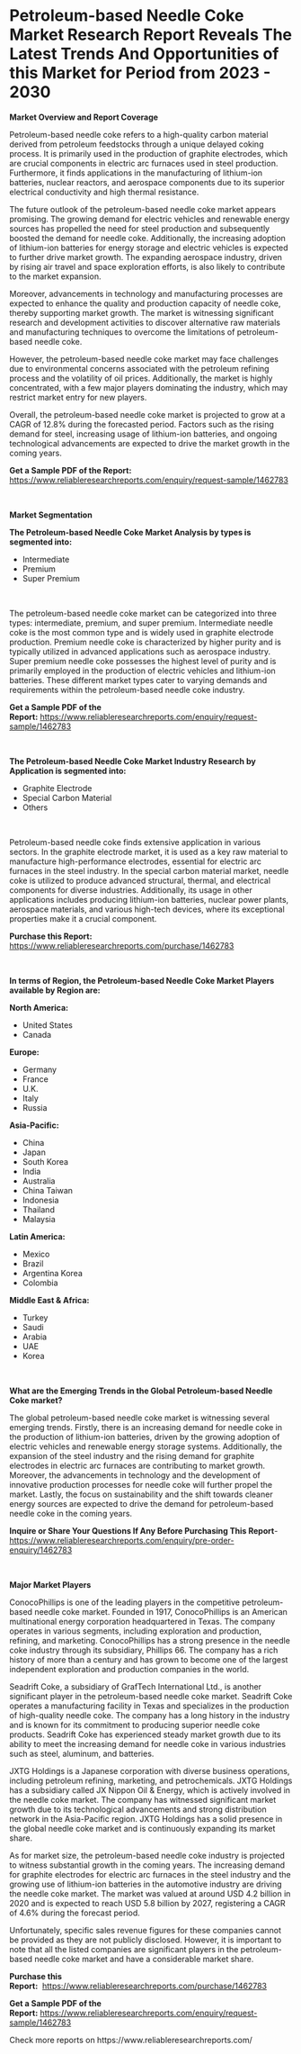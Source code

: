 <p><h1>Petroleum-based Needle Coke Market Research Report Reveals The Latest Trends And Opportunities of this Market for Period from 2023 - 2030</h1></p><p><strong>Market Overview and Report Coverage</strong></p>
<p><p>Petroleum-based needle coke refers to a high-quality carbon material derived from petroleum feedstocks through a unique delayed coking process. It is primarily used in the production of graphite electrodes, which are crucial components in electric arc furnaces used in steel production. Furthermore, it finds applications in the manufacturing of lithium-ion batteries, nuclear reactors, and aerospace components due to its superior electrical conductivity and high thermal resistance.</p><p>The future outlook of the petroleum-based needle coke market appears promising. The growing demand for electric vehicles and renewable energy sources has propelled the need for steel production and subsequently boosted the demand for needle coke. Additionally, the increasing adoption of lithium-ion batteries for energy storage and electric vehicles is expected to further drive market growth. The expanding aerospace industry, driven by rising air travel and space exploration efforts, is also likely to contribute to the market expansion.</p><p>Moreover, advancements in technology and manufacturing processes are expected to enhance the quality and production capacity of needle coke, thereby supporting market growth. The market is witnessing significant research and development activities to discover alternative raw materials and manufacturing techniques to overcome the limitations of petroleum-based needle coke.</p><p>However, the petroleum-based needle coke market may face challenges due to environmental concerns associated with the petroleum refining process and the volatility of oil prices. Additionally, the market is highly concentrated, with a few major players dominating the industry, which may restrict market entry for new players.</p><p>Overall, the petroleum-based needle coke market is projected to grow at a CAGR of 12.8% during the forecasted period. Factors such as the rising demand for steel, increasing usage of lithium-ion batteries, and ongoing technological advancements are expected to drive the market growth in the coming years.</p></p>
<p><strong>Get a Sample PDF of the Report:</strong> <a href="https://www.reliableresearchreports.com/enquiry/request-sample/1462783">https://www.reliableresearchreports.com/enquiry/request-sample/1462783</a></p>
<p>&nbsp;</p>
<p><strong>Market Segmentation</strong></p>
<p><strong>The Petroleum-based Needle Coke Market Analysis by types is segmented into:</strong></p>
<p><ul><li>Intermediate</li><li>Premium</li><li>Super Premium</li></ul></p>
<p>&nbsp;</p>
<p><p>The petroleum-based needle coke market can be categorized into three types: intermediate, premium, and super premium. Intermediate needle coke is the most common type and is widely used in graphite electrode production. Premium needle coke is characterized by higher purity and is typically utilized in advanced applications such as aerospace industry. Super premium needle coke possesses the highest level of purity and is primarily employed in the production of electric vehicles and lithium-ion batteries. These different market types cater to varying demands and requirements within the petroleum-based needle coke industry.</p></p>
<p><strong>Get a Sample PDF of the Report:</strong>&nbsp;<a href="https://www.reliableresearchreports.com/enquiry/request-sample/1462783">https://www.reliableresearchreports.com/enquiry/request-sample/1462783</a></p>
<p>&nbsp;</p>
<p><strong>The Petroleum-based Needle Coke Market Industry Research by Application is segmented into:</strong></p>
<p><ul><li>Graphite Electrode</li><li>Special Carbon Material</li><li>Others</li></ul></p>
<p>&nbsp;</p>
<p><p>Petroleum-based needle coke finds extensive application in various sectors. In the graphite electrode market, it is used as a key raw material to manufacture high-performance electrodes, essential for electric arc furnaces in the steel industry. In the special carbon material market, needle coke is utilized to produce advanced structural, thermal, and electrical components for diverse industries. Additionally, its usage in other applications includes producing lithium-ion batteries, nuclear power plants, aerospace materials, and various high-tech devices, where its exceptional properties make it a crucial component.</p></p>
<p><strong>Purchase this Report:</strong>&nbsp; <a href="https://www.reliableresearchreports.com/purchase/1462783">https://www.reliableresearchreports.com/purchase/1462783</a></p>
<p>&nbsp;</p>
<p><strong>In terms of Region, the Petroleum-based Needle Coke Market Players available by Region are:</strong></p>
<p>
    <p> <strong> North America: </strong>
        <ul>
            <li>United States</li>
            <li>Canada</li>
        </ul>
        </p> 
    <p> <strong> Europe: </strong>
        <ul>
            <li>Germany</li>
            <li>France</li>
            <li>U.K.</li>
            <li>Italy</li>
            <li>Russia</li>
        </ul>
        </p> 
    <p> <strong> Asia-Pacific: </strong>
        <ul>
            <li>China</li>
            <li>Japan</li>
            <li>South Korea</li>
            <li>India</li>
            <li>Australia</li>
            <li>China Taiwan</li>
            <li>Indonesia</li>
            <li>Thailand</li>
            <li>Malaysia</li>
        </ul>
        </p> 
    <p> <strong> Latin America: </strong>
        <ul>
            <li>Mexico</li>
            <li>Brazil</li>
            <li>Argentina Korea</li>
            <li>Colombia</li>
        </ul>
        </p> 
    <p> <strong> Middle East & Africa: </strong>
        <ul>
            <li>Turkey</li>
            <li>Saudi</li>
            <li>Arabia</li>
            <li>UAE</li>
            <li>Korea</li>
        </ul>
    </p>
    </p>
<p>&nbsp;</p>
<p><strong>What are the Emerging Trends in the Global Petroleum-based Needle Coke market?</strong></p>
<p><p>The global petroleum-based needle coke market is witnessing several emerging trends. Firstly, there is an increasing demand for needle coke in the production of lithium-ion batteries, driven by the growing adoption of electric vehicles and renewable energy storage systems. Additionally, the expansion of the steel industry and the rising demand for graphite electrodes in electric arc furnaces are contributing to market growth. Moreover, the advancements in technology and the development of innovative production processes for needle coke will further propel the market. Lastly, the focus on sustainability and the shift towards cleaner energy sources are expected to drive the demand for petroleum-based needle coke in the coming years.</p></p>
<p><strong>Inquire or Share Your Questions If Any Before Purchasing This Report</strong>- <a href="https://www.reliableresearchreports.com/enquiry/pre-order-enquiry/1462783">https://www.reliableresearchreports.com/enquiry/pre-order-enquiry/1462783</a></p>
<p>&nbsp;</p>
<p><strong>Major Market Players</strong></p>
<p><p>ConocoPhillips is one of the leading players in the competitive petroleum-based needle coke market. Founded in 1917, ConocoPhillips is an American multinational energy corporation headquartered in Texas. The company operates in various segments, including exploration and production, refining, and marketing. ConocoPhillips has a strong presence in the needle coke industry through its subsidiary, Phillips 66. The company has a rich history of more than a century and has grown to become one of the largest independent exploration and production companies in the world.</p><p>Seadrift Coke, a subsidiary of GrafTech International Ltd., is another significant player in the petroleum-based needle coke market. Seadrift Coke operates a manufacturing facility in Texas and specializes in the production of high-quality needle coke. The company has a long history in the industry and is known for its commitment to producing superior needle coke products. Seadrift Coke has experienced steady market growth due to its ability to meet the increasing demand for needle coke in various industries such as steel, aluminum, and batteries.</p><p>JXTG Holdings is a Japanese corporation with diverse business operations, including petroleum refining, marketing, and petrochemicals. JXTG Holdings has a subsidiary called JX Nippon Oil & Energy, which is actively involved in the needle coke market. The company has witnessed significant market growth due to its technological advancements and strong distribution network in the Asia-Pacific region. JXTG Holdings has a solid presence in the global needle coke market and is continuously expanding its market share.</p><p>As for market size, the petroleum-based needle coke industry is projected to witness substantial growth in the coming years. The increasing demand for graphite electrodes for electric arc furnaces in the steel industry and the growing use of lithium-ion batteries in the automotive industry are driving the needle coke market. The market was valued at around USD 4.2 billion in 2020 and is expected to reach USD 5.8 billion by 2027, registering a CAGR of 4.6% during the forecast period.</p><p>Unfortunately, specific sales revenue figures for these companies cannot be provided as they are not publicly disclosed. However, it is important to note that all the listed companies are significant players in the petroleum-based needle coke market and have a considerable market share.</p></p>
<p><strong>Purchase this Report:</strong>&nbsp;&nbsp;<a href="https://www.reliableresearchreports.com/purchase/1462783">https://www.reliableresearchreports.com/purchase/1462783</a></p>
<p></p>
<p><strong>Get a Sample PDF of the Report:</strong>&nbsp;<a href="https://www.reliableresearchreports.com/enquiry/request-sample/1462783">https://www.reliableresearchreports.com/enquiry/request-sample/1462783</a></p>
<p>Check more reports on https://www.reliableresearchreports.com/</p>